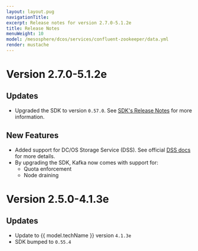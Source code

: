 ```yaml
---
layout: layout.pug
navigationTitle:
excerpt: Release notes for version 2.7.0-5.1.2e
title: Release Notes
menuWeight: 10
model: /mesosphere/dcos/services/confluent-zookeeper/data.yml
render: mustache
---
```


# Version 2.7.0-5.1.2e

## Updates
- Upgraded the SDK to version `0.57.0`. See [SDK's Release Notes](https://github.com/mesosphere/dcos-commons/releases/tag/0.57.0) for more information.

## New Features
- Added support for DC/OS Storage Service (DSS). See official [DSS docs](/mesosphere/dcos/services/storage/1.0.0) for more details.
- By upgrading the SDK, Kafka now comes with support for:
  - Quota enforcement
  - Node draining

 # Version 2.5.0-4.1.3e
 
## Updates 

- Update to {{ model.techName }} version `4.1.3e`
- SDK bumped to `0.55.4` 

<!--
# Version 2.4.0-4.0.0e

## Bug Fixes
- [DCOS-40634] Fix a bug where restarting more than one server in an ensemble at a time would cause the servers to not be able to start due to waiting for other servers that are also down. -->

<!--
# Version 2.3.0-4.0.0e

## Features
- All frameworks (Confluent ZooKeeper included) now isolate their `/tmp` task directories by making them Mesos [`SANDBOX_PATH` volume sources](https://github.com/apache/mesos/blob/master/docs/container-volume.md#sandbox_path-volume-source). ([#2467](https://github.com/mesosphere/dcos-commons/pull/2467) and [#2486](https://github.com/mesosphere/dcos-commons/pull/2486))

## Bug Fixes
- The `zookeeper.autopurge_purge_interval` in the configuration options is now used when configuring the system. Previously, the  `zookeeper.autopurge_snap_retain_count` value with a default of 3 was used (#98)
- Metrics have been fixed on DC/OS 1.9 clusters (#99) -->

<!--
# Version 2.2.0-4.0.0e

## Features

- Support for using a custom top level domain to facilitate exposing the service securely outside of the cluster. Details [here](/mesosphere/dcos/services/confluent-zookeeper/2.2.0-4.0.0e/security/#securely-exposing-dcos-confluent-zookeeper-outside-the-cluster).
- Support for deploying the service in a remote region. -->

<!--


# Version 2.1.0-4.0.0e

This is the initial GA release of the DC/OS Confluent ZooKeeper service.

## Features

- Support for Kerberos authorization and authentication.
- Support for Zone placement constraints in DC/OS 1.11 (beta versions of DC/OS 1.11 coming soon).
- Support for 3 or 5 ZooKeeper nodes.
- Support for pausing ZooKeeper nodes for debugging and recovery purposes.
-->
